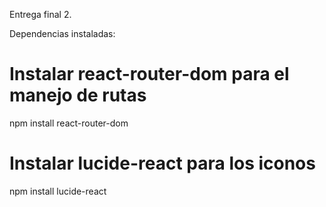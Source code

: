 Entrega final 2.

Dependencias instaladas:
# Instalar react-router-dom para el manejo de rutas
npm install react-router-dom

# Instalar lucide-react para los iconos
npm install lucide-react
